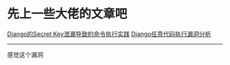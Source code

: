 # 先上一些大佬的文章吧
[Django的Secret Key泄漏导致的命令执行实践](http://www.polaris-lab.com/index.php/archives/426/)
[Django任意代码执行漏洞分析](https://www.secpulse.com/archives/36756.html)

---
感觉这个漏洞